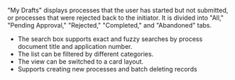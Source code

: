 
"My Drafts" displays processes that the user has started but not submitted, or processes that were rejected back to the initiator. It is divided into "All," "Pending Approval," "Rejected," "Completed," and "Abandoned" tabs.

- The search box supports exact and fuzzy searches by process document title and application number.
- The list can be filtered by different categories.
- The view can be switched to a card layout.
- Supports creating new processes and batch deleting records

 
